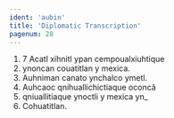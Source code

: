 ```yaml
---
ident: 'aubin'
title: 'Diplomatic Transcription'
pagenum: 28
---          	
```

1.    7 Acatl xihnitl ypan cempoualxiuhtique
2.    ynoncan couatitlan y mexica.
3.    Auhniman canato ynchalco ymetl.
4.    Auhcaoc qnihuallichictiaque oconcã
5.    qniuallitiaque ynoctli y mexica yn_
6.	Cohuatitlan.
